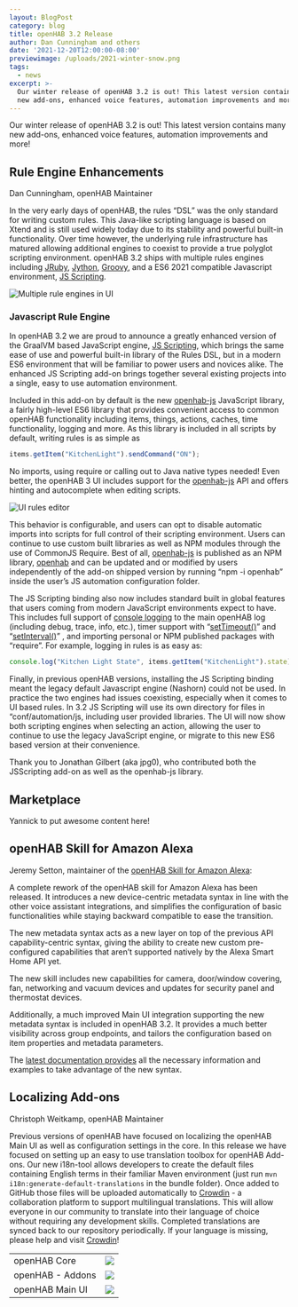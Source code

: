 ```yaml
---
layout: BlogPost
category: blog
title: openHAB 3.2 Release
author: Dan Cunningham and others
date: '2021-12-20T12:00:00-08:00'
previewimage: /uploads/2021-winter-snow.png
tags:
  - news
excerpt: >-
  Our winter release of openHAB 3.2 is out! This latest version contains many
  new add-ons, enhanced voice features, automation improvements and more!
---
```

Our winter release of openHAB 3.2 is out! This latest version contains many new add-ons, enhanced voice features, automation improvements and more!

## Rule Engine Enhancements

Dan Cunningham, openHAB Maintainer

In the very early days of openHAB, the rules “DSL” was the only standard for writing custom rules.  This Java-like scripting language is based on Xtend and is still used widely today due to its stability and powerful built-in functionality.  Over time however,  the underlying rule infrastructure has matured allowing additional engines to coexist to provide a true polyglot scripting environment.  openHAB 3.2 ships with multiple rules engines including [JRuby](https://next.openhab.org/addons/automation/jruby/), [Jython](https://www.openhab.org/addons/automation/jythonscripting/), [Groovy](https://www.openhab.org/addons/automation/groovyscripting/), and a ES6 2021 compatible Javascript environment, [JS Scripting](https://www.openhab.org/addons/automation/jsscripting/). 

![Multiple rule engines in UI]()

### Javascript Rule Engine

In openHAB 3.2 we are proud to announce a greatly enhanced version of the GraalVM based JavaScript engine, [JS Scripting](https://www.openhab.org/addons/automation/jsscripting/),  which brings the same ease of use and powerful built-in library of the Rules DSL, but in a modern ES6 environment that will be familiar to power users and novices alike.  The enhanced JS Scripting add-on brings together several existing projects into a single, easy to use automation environment.  

Included in this add-on by default is the new [openhab-js](https://github.com/openhab/openhab-js) JavaScript library, a fairly high-level ES6 library that provides convenient access to common openHAB functionality including items, things, actions, caches, time functionality, logging and more.  As this library is included in all scripts by default, writing rules is as simple as

```javascript
items.getItem("KitchenLight").sendCommand("ON");
```

No imports, using require or calling out to Java native types needed!  Even better, the openHAB 3 UI includes support for the [openhab-js](https://github.com/openhab/openhab-js) API and offers hinting and autocomplete when editing scripts.

![UI rules editor]()

This behavior is configurable, and users can opt to disable automatic imports into scripts for full control of their scripting environment.  Users can continue to use custom built libraries as well as NPM modules through the use of CommonJS Require.  Best of all, [openhab-js](https://github.com/openhab/openhab-js) is published as an NPM library, [openhab](https://www.npmjs.com/package/openhab) and can be updated and or modified by users independently of the add-on shipped version by running “npm -i openhab” inside the user’s JS automation configuration folder. 

The JS Scripting binding also now includes standard built in global features that users coming from modern JavaScript environments expect to have.  This includes full support of [console logging](https://developer.mozilla.org/en-US/docs/Web/API/Console/log) to the main openHAB log (including debug, trace, info, etc.), timer support with “[setTimeout()](https://developer.mozilla.org/en-US/docs/Web/API/setTimeout)” and “[setInterval()](https://developer.mozilla.org/en-US/docs/Web/API/setInterval)” , and importing personal or NPM published packages with “require”.  For example, logging in rules is as easy as:

```javascript
console.log("Kitchen Light State", items.getItem("KitchenLight").state);
```

Finally, in previous openHAB versions, installing the JS Scripting binding meant the legacy default Javascript engine (Nashorn) could not be used.  In practice the two engines had issues coexisting, especially when it comes to UI based rules.  In 3.2 JS Scripting will use its own directory for files in “conf/automation/js, including user provided libraries.  The UI will now show both scripting engines when selecting an action, allowing the user to continue to use the legacy JavaScript engine, or migrate to this new ES6 based version at their convenience.  

Thank you to Jonathan Gilbert (aka jpg0), who contributed both the JSScripting add-on as well as the openhab-js library. 

## Marketplace

Yannick to put awesome content here!

## openHAB Skill for Amazon Alexa

Jeremy Setton, maintainer of the [openHAB Skill for Amazon Alexa](https://www.openhab.org/docs/ecosystem/alexa/):

A complete rework of the openHAB skill for Amazon Alexa has been released. It introduces a new device-centric metadata syntax in line with the other voice assistant integrations, and simplifies the configuration of basic functionalities while staying backward compatible to ease the transition.

The new metadata syntax acts as a new layer on top of the previous API capability-centric syntax, giving the ability to create new custom pre-configured capabilities that aren’t supported natively by the Alexa Smart Home API yet.

The new skill includes new capabilities for camera, door/window covering, fan, networking and vacuum devices and updates for security panel and thermostat devices.

Additionally, a much improved Main UI integration supporting the new metadata syntax is included in openHAB 3.2. It provides a much better visibility across group endpoints, and tailors the configuration based on item properties and metadata parameters.

The [latest documentation provides](https://www.openhab.org/docs/ecosystem/alexa/) all the necessary information and examples to take advantage of the new syntax.

## Localizing Add-ons

Christoph Weitkamp, openHAB Maintainer

Previous versions of openHAB have focused on localizing the openHAB Main UI as well as configuration settings in the core. In this release we have focused on setting up an easy to use translation toolbox for openHAB Add-ons. Our new i18n-tool allows developers to create the default files containing English terms in their familiar Maven environment (just run `mvn i18n:generate-default-translations` in the bundle folder). Once added to GitHub those files will be uploaded automatically to [Crowdin](https://crowdin.com/project/openhab-addons) - a collaboration platform to support multilingual translations. This will allow everyone in our community to translate into their language of choice without requiring any development skills. Completed translations are synced back to our repository periodically. If your language is missing, please help and visit [Crowdin](https://crowdin.com/project/openhab-addons)!

<table>
  <tr>
   <td>openHAB Core
   </td>
   <td><img src="https://badges.crowdin.net/openhab-core/localized.svg"/>
   </td>
  </tr>
  <tr>
   <td>openHAB - Addons 
   </td>
   <td><img src="https://badges.crowdin.net/openhab-addons/localized.svg"/>
   </td>
  </tr>
  <tr>
   <td>openHAB Main UI
   </td>
   <td><img src="https://badges.crowdin.net/openhab-webui/localized.svg"/>
   </td>
  </tr>
</table>
